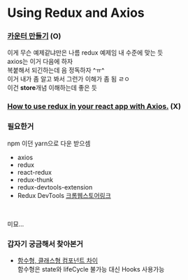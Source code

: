 # Using Redux and Axios 

### [카운터 만들기](https://velopert.com/3346) (O)
이게 무슨 예제같냐만은 나름 redux 예제임 내 수준에 맞는 듯  
axios는 이거 다음에 하자  
복붙해서 되긴하는데 음 정독하자 ^ㅠ^  
이거 내가 좀 알고 봐서 그런가 이해가 좀 됨 ㄹㅇ  
이건 **store**개념 이해하는데 좋은 듯
<br />


### [How to use redux in your react app with Axios.](https://medium.com/how-to-react/how-to-use-redux-in-your-react-app-with-axios-2327f581bf8a) (X)

### 필요한거
npm 이던 yarn으로 다운 받으셈
- axios
- redux
- react-redux
- redux-thunk
- redux-devtools-extension
- Redux DevTools [크롬웹스토어링크](https://chrome.google.com/webstore/detail/redux-devtools/lmhkpmbekcpmknklioeibfkpmmfibljd?hl=en)
<br />

미묘...


### 갑자기 궁금해서 찾아본거
- [함수형, 클래스형 컴포넌트 차이](https://velog.io/@sdc337dc/0.%ED%81%B4%EB%9E%98%EC%8A%A4%ED%98%95-%EC%BB%B4%ED%8F%AC%EB%84%8C%ED%8A%B8)  
함수형은 state와 lifeCycle 불가능 대신 Hooks 사용가능
